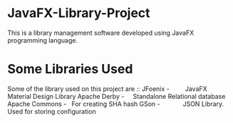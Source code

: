 # JavaFX-Library-Project
This is a library management software developed using JavaFX programming language.


# Some Libraries Used
Some of the library used on this project are ::
JFoenix -          JavaFX Material Design Library
Apache Derby -     Standalone Relational database
Apache Commons -   For creating SHA hash
GSon -             JSON Library. Used for storing configuration
